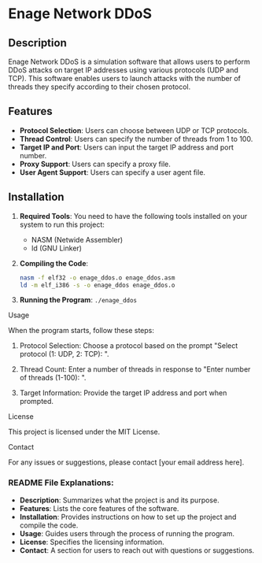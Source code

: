 # Enage Network DDoS

## Description

Enage Network DDoS is a simulation software that allows users to perform DDoS attacks on target IP addresses using various protocols (UDP and TCP). This software enables users to launch attacks with the number of threads they specify according to their chosen protocol.

## Features

- **Protocol Selection**: Users can choose between UDP or TCP protocols.
- **Thread Control**: Users can specify the number of threads from 1 to 100.
- **Target IP and Port**: Users can input the target IP address and port number.
- **Proxy Support**: Users can specify a proxy file.
- **User Agent Support**: Users can specify a user agent file.

## Installation

1. **Required Tools**: You need to have the following tools installed on your system to run this project:
   - NASM (Netwide Assembler)
   - ld (GNU Linker)

2. **Compiling the Code**:
   ```bash
   nasm -f elf32 -o enage_ddos.o enage_ddos.asm
   ld -m elf_i386 -s -o enage_ddos enage_ddos.o

3. **Running the Program**:
   ```./enage_ddos```

Usage

When the program starts, follow these steps:

1. Protocol Selection: Choose a protocol based on the prompt "Select protocol (1: UDP, 2: TCP): ".


2. Thread Count: Enter a number of threads in response to "Enter number of threads (1-100): ".


3. Target Information: Provide the target IP address and port when prompted.



License

This project is licensed under the MIT License.

Contact

For any issues or suggestions, please contact [your email address here].

### README File Explanations:
- **Description**: Summarizes what the project is and its purpose.
- **Features**: Lists the core features of the software.
- **Installation**: Provides instructions on how to set up the project and compile the code.
- **Usage**: Guides users through the process of running the program.
- **License**: Specifies the licensing information.
- **Contact**: A section for users to reach out with questions or suggestions.
